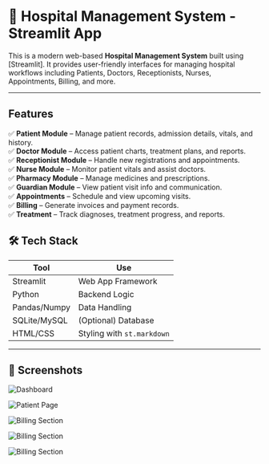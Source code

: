 # 🏥 Hospital Management System - Streamlit App

This is a modern web-based **Hospital Management System** built using [Streamlit]. It provides user-friendly interfaces for managing hospital workflows including Patients, Doctors, Receptionists, Nurses, Appointments, Billing, and more.

---

##  Features

✅ **Patient Module** – Manage patient records, admission details, vitals, and history.  
✅ **Doctor Module** – Access patient charts, treatment plans, and reports.  
✅ **Receptionist Module** – Handle new registrations and appointments.  
✅ **Nurse Module** – Monitor patient vitals and assist doctors.  
✅ **Pharmacy Module** – Manage medicines and prescriptions.  
✅ **Guardian Module** – View patient visit info and communication.  
✅ **Appointments** – Schedule and view upcoming visits.  
✅ **Billing** – Generate invoices and payment records.  
✅ **Treatment** – Track diagnoses, treatment progress, and reports.


## 🛠️ Tech Stack

| Tool        | Use                                      |
|-------------|-------------------------------------------|
| Streamlit   | Web App Framework                         |
| Python      | Backend Logic                             |
| Pandas/Numpy| Data Handling                             |
| SQLite/MySQL| (Optional) Database                        |
| HTML/CSS    | Styling with `st.markdown`                |

---




## 📸 Screenshots


![Dashboard](images/Screenshot(28).png)


![Patient Page](images/Screenshot(29).png)


![Billing Section](images/Screenshot(30).png)

![Billing Section](images/Screenshot(31).png)

![Billing Section](images/Screenshot(32).png)



